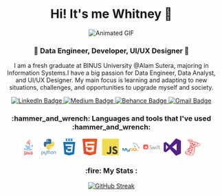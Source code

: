 <div align="center">
  <h1>Hi! It's me Whitney 👋</h1>
  <img src="https://media.giphy.com/media/UZQCbV4OW1mXdHJNPS/giphy.gif" width="150" alt="Animated GIF" />
  <h3>🌟 Data Engineer, Developer, UI/UX Designer 🚀 </h3>
  <p class="non-bold">I am a fresh graduate at BINUS University @Alam Sutera, majoring in Information Systems.I have a big passion for Data Engineer, Data Analyst, and UI/UX Designer. My main focus is learning and adapting to new situations, challenges, and opportunities to upgrade myself and society.</p>
</div>
<div id="badges" align="center">
  <a href="https://www.linkedin.com/in/whitney-prajna-pundarika/">
    <img src="https://img.shields.io/badge/LinkedIn-blue?style=for-the-badge&logo=linkedin&logoColor=white" alt="LinkedIn Badge"/>
  </a>
  <a href="https://medium.com/@whitneyjusuf">
    <img src="https://img.shields.io/badge/Medium-black?style=for-the-badge&logo=medium&logoColor=white" alt="Medium Badge"/>
  </a>
  <a href="https://www.behance.net/whitneyprajna">
    <img src="https://img.shields.io/badge/Behance-1769FF?style=for-the-badge&logo=behance&logoColor=white" alt="Behance Badge"/>
  </a>
  <a href="mailto:whitneyjusuf@gmail.com">
    <img src="https://img.shields.io/badge/Gmail-D14836?style=for-the-badge&logo=gmail&logoColor=white" alt="Gmail Badge"/>
  </a>

  <h3>:hammer_and_wrench: Languages and tools that I've used :hammer_and_wrench:</h3>
  <div>
    <img src="https://github.com/devicons/devicon/blob/master/icons/java/java-original-wordmark.svg" title="Java" alt="Java" width="40" height="40"/>&nbsp;
    <img src="https://github.com/devicons/devicon/blob/master/icons/python/python-original-wordmark.svg" title="Python" alt="Python" width="40" height="40"/>&nbsp;
    <img src="https://github.com/devicons/devicon/blob/master/icons/css3/css3-plain-wordmark.svg"  title="CSS3" alt="CSS" width="40" height="40"/>&nbsp;
    <img src="https://github.com/devicons/devicon/blob/master/icons/html5/html5-original.svg" title="HTML5" alt="HTML" width="40" height="40"/>&nbsp;
    <img src="https://github.com/devicons/devicon/blob/master/icons/javascript/javascript-original.svg" title="JavaScript" alt="JavaScript" width="40" height="40"/>&nbsp;
    <img src="https://github.com/devicons/devicon/blob/master/icons/mysql/mysql-original-wordmark.svg" title="MySQL"  alt="MySQL" width="40" height="40"/>&nbsp;
    <img src="https://github.com/devicons/devicon/blob/master/icons/swift/swift-original-wordmark.svg" title="Swift" alt="Swift" width="40" height="40"/>&nbsp;
    <img src="https://github.com/devicons/devicon/blob/master/icons/visualstudio/visualstudio-plain.svg" title="Visual Studio" alt="Visual Studio" width="40" height="40"/>&nbsp;
    <img src="https://github.com/devicons/devicon/blob/master/icons/microsoftsqlserver/microsoftsqlserver-plain.svg" title="SSMS" alt="SSMS" width="40" height="40"/>&nbsp;
  </div>

  <h3>:fire: My Stats :</h3>
  <a href="https://git.io/streak-stats">
    <img src="http://github-readme-streak-stats.herokuapp.com?user=whitneyjsf&theme=dark&background=000000" alt="GitHub Streak" />
  </a>
<!--   <a href="https://github.com/anuraghazra/github-readme-stats">
    <img src="https://github-readme-stats.vercel.app/api/top-langs/?username=whitneyjsf" alt="Top Languages" /> -->
  </a>
</div>
